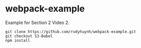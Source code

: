 # webpack-example

Example for Section 2 Video 2.

```
git clone https://github.com/rudyhuynh/webpack-example.git
git checkout S3-Babel
npm install
```
